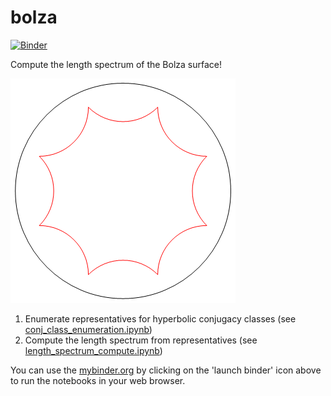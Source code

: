 # bolza
[![Binder](https://mybinder.org/badge_logo.svg)](http://mybinder.org/v2/gh/chlee-0/bolza/main)

Compute the length spectrum of the Bolza surface!

![](https://raw.githubusercontent.com/chlee-0/bolza/main/fund_domain.png)

1. Enumerate representatives for hyperbolic conjugacy classes (see [conj_class_enumeration.ipynb](https://github.com/chlee-0/bolza/blob/main/conj_class_enumeration.ipynb))
2. Compute the length spectrum from representatives (see [length_spectrum_compute.ipynb](https://github.com/chlee-0/bolza/blob/main/length_spectrum_compute.ipynb))

You can use the [mybinder.org](http://mybinder.org/) by clicking on the 'launch binder' icon above to run the notebooks in your web browser.
